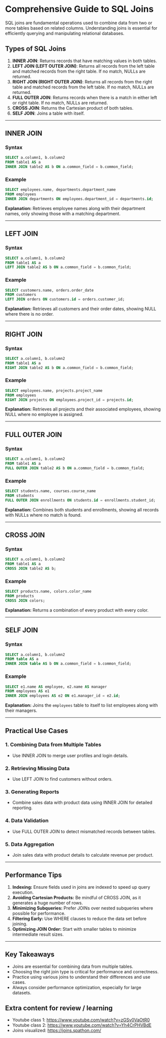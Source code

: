 # Comprehensive Guide to SQL Joins

SQL joins are fundamental operations used to combine data from two or more tables based on related columns. Understanding joins is essential for efficiently querying and manipulating relational databases.

## Types of SQL Joins

1. **INNER JOIN**: Returns records that have matching values in both tables.
2. **LEFT JOIN (LEFT OUTER JOIN)**: Returns all records from the left table and matched records from the right table. If no match, NULLs are returned.
3. **RIGHT JOIN (RIGHT OUTER JOIN)**: Returns all records from the right table and matched records from the left table. If no match, NULLs are returned.
4. **FULL OUTER JOIN**: Returns records when there is a match in either left or right table. If no match, NULLs are returned.
5. **CROSS JOIN**: Returns the Cartesian product of both tables.
6. **SELF JOIN**: Joins a table with itself.

---

## INNER JOIN

### Syntax
```sql
SELECT a.column1, b.column2
FROM table1 AS a
INNER JOIN table2 AS b ON a.common_field = b.common_field;
```

### Example
```sql
SELECT employees.name, departments.department_name
FROM employees
INNER JOIN departments ON employees.department_id = departments.id;
```
**Explanation:** Retrieves employee names along with their department names, only showing those with a matching department.

---

## LEFT JOIN

### Syntax
```sql
SELECT a.column1, b.column2
FROM table1 AS a
LEFT JOIN table2 AS b ON a.common_field = b.common_field;
```

### Example
```sql
SELECT customers.name, orders.order_date
FROM customers
LEFT JOIN orders ON customers.id = orders.customer_id;
```
**Explanation:** Retrieves all customers and their order dates, showing NULL where there is no order.

---

## RIGHT JOIN

### Syntax
```sql
SELECT a.column1, b.column2
FROM table1 AS a
RIGHT JOIN table2 AS b ON a.common_field = b.common_field;
```

### Example
```sql
SELECT employees.name, projects.project_name
FROM employees
RIGHT JOIN projects ON employees.project_id = projects.id;
```
**Explanation:** Retrieves all projects and their associated employees, showing NULL where no employee is assigned.

---

## FULL OUTER JOIN

### Syntax
```sql
SELECT a.column1, b.column2
FROM table1 AS a
FULL OUTER JOIN table2 AS b ON a.common_field = b.common_field;
```

### Example
```sql
SELECT students.name, courses.course_name
FROM students
FULL OUTER JOIN enrollments ON students.id = enrollments.student_id;
```
**Explanation:** Combines both students and enrollments, showing all records with NULLs where no match is found.

---

## CROSS JOIN

### Syntax
```sql
SELECT a.column1, b.column2
FROM table1 AS a
CROSS JOIN table2 AS b;
```

### Example
```sql
SELECT products.name, colors.color_name
FROM products
CROSS JOIN colors;
```
**Explanation:** Returns a combination of every product with every color.

---

## SELF JOIN

### Syntax
```sql
SELECT a.column1, b.column2
FROM table AS a
INNER JOIN table AS b ON a.common_field = b.common_field;
```

### Example
```sql
SELECT e1.name AS employee, e2.name AS manager
FROM employees AS e1
INNER JOIN employees AS e2 ON e1.manager_id = e2.id;
```
**Explanation:** Joins the `employees` table to itself to list employees along with their managers.

---

## Practical Use Cases

### 1. Combining Data from Multiple Tables
- Use INNER JOIN to merge user profiles and login details.

### 2. Retrieving Missing Data
- Use LEFT JOIN to find customers without orders.

### 3. Generating Reports
- Combine sales data with product data using INNER JOIN for detailed reporting.

### 4. Data Validation
- Use FULL OUTER JOIN to detect mismatched records between tables.

### 5. Data Aggregation
- Join sales data with product details to calculate revenue per product.

---

## Performance Tips

1. **Indexing:** Ensure fields used in joins are indexed to speed up query execution.
2. **Avoiding Cartesian Products:** Be mindful of CROSS JOIN, as it generates a huge number of rows.
3. **Minimizing Subqueries:** Prefer JOINs over nested subqueries where possible for performance.
4. **Filtering Early:** Use WHERE clauses to reduce the data set before joining.
5. **Optimizing JOIN Order:** Start with smaller tables to minimize intermediate result sizes.

---

## Key Takeaways

- Joins are essential for combining data from multiple tables.
- Choosing the right join type is critical for performance and correctness.
- Practice using various joins to understand their differences and use cases.
- Always consider performance optimization, especially for large datasets.


## Extra content for review / learning

- Youtube class 1: https://www.youtube.com/watch?v=zGSv0VaOtR0 
- Youtube class 2: https://www.youtube.com/watch?v=Yh4CrPHVBdE
- Joins visualized: https://joins.spathon.com/